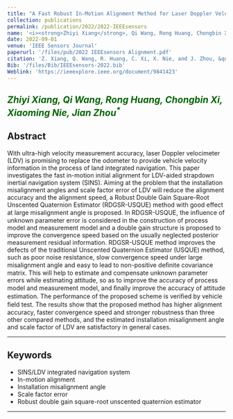 ```yaml
---
title: "A Fast Robust In-Motion Alignment Method for Laser Doppler Velocimeter-Aided Strapdown Inertial Navigation System"
collection: publications
permalink: /publication/2022/2022-IEEEsensors
name: '<i><strong>Zhiyi Xiang</strong>, Qi Wang, Rong Huang, Chongbin Xi, Xiaoming Nie, Jian Zhou<sup>*</sup></i>'
date: 2022-09-01
venue: 'IEEE Sensors Journal'
paperurl: '/files/pub/2022 IEEEsensors Alignment.pdf'
citation: 'Z. Xiang, Q. Wang, R. Huang, C. Xi, X. Nie, and J. Zhou, &quot;A Fast Robust In-Motion Alignment Method for Laser Doppler Velocimeter-Aided Strapdown Inertial Navigation System,&quot; <i>IEEE. Sensors. J</i>, vol. 22, no. 17, p. 17254-17265, Sep. 2022.'
Bib: '/files/Bib/IEEEsensors-2022.bib'
Weblink: 'https://ieeexplore.ieee.org/document/9841423'
---
```


<font color="#006400"><i><strong>Zhiyi Xiang</strong>, Qi Wang, Rong Huang, Chongbin Xi, Xiaoming Nie, Jian Zhou<sup>*</sup></i></font>
------

**Abstract**
------
With ultra-high velocity measurement accuracy, laser Doppler velocimeter (LDV) is promising to replace the odometer to provide vehicle velocity information in the process of land integrated navigation. This paper investigates the fast in-motion initial alignment for LDV-aided strapdown inertial navigation system (SINS). Aiming at the problem that the installation misalignment angles and scale factor error of LDV will reduce the alignment accuracy and the alignment speed, a Robust Double Gain Square-Root Unscented Quaternion Estimator (RDGSR-USQUE) method with good effect at large misalignment angle is proposed. In RDGSR-USQUE, the inﬂuence of unknown parameter error is considered in the construction of process model and measurement model and a double gain structure is proposed to improve the convergence speed based on the usually neglected posterior measurement residual information. RDGSR-USQUE method improves the defects of the traditional Unscented Quaternion Estimator (USQUE) method, such as poor noise resistance, slow convergence speed under large misalignment angle and easy to lead to non-positive deﬁnite covariance matrix. This will help to estimate and compensate unknown parameter errors while estimating attitude, so as to improve the accuracy of process model and measurement model, and ﬁnally improve the accuracy of attitude estimation. The performance of the proposed scheme is veriﬁed by vehicle ﬁeld test. The results show that the proposed method has higher alignment accuracy, faster convergence speed and stronger robustness than three other compared methods, and the estimated installation misalignment angle and scale factor of LDV are satisfactory in general cases.

------

**Keywords**
------
- SINS/LDV integrated navigation system
- In-motion alignment
- Installation misalignment angle
- Scale factor error
- Robust double gain square-root unscented quaternion estimator

------